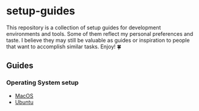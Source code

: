 # setup-guides

This repository is a collection of setup guides for development environments and tools. Some of them reflect my personal preferences and taste. I believe they may still be valuable as guides or inspiration to people that want to accomplish similar tasks. Enjoy! 🍀

## Guides

### Operating System setup

- [MacOS](os/macos.md)
- [Ubuntu](os/ubuntu.md)
